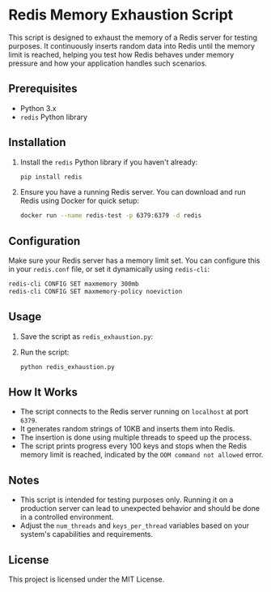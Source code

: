 # Redis Memory Exhaustion Script

This script is designed to exhaust the memory of a Redis server for testing purposes. It continuously inserts random data into Redis until the memory limit is reached, helping you test how Redis behaves under memory pressure and how your application handles such scenarios.

## Prerequisites

- Python 3.x
- `redis` Python library

## Installation

1. Install the `redis` Python library if you haven't already:

    ```sh
    pip install redis
    ```

2. Ensure you have a running Redis server. You can download and run Redis using Docker for quick setup:

    ```sh
    docker run --name redis-test -p 6379:6379 -d redis
    ```

## Configuration

Make sure your Redis server has a memory limit set. You can configure this in your `redis.conf` file, or set it dynamically using `redis-cli`:

```sh
redis-cli CONFIG SET maxmemory 300mb
redis-cli CONFIG SET maxmemory-policy noeviction
```

## Usage

1. Save the script as `redis_exhaustion.py`:

2. Run the script:

    ```sh
    python redis_exhaustion.py
    ```

## How It Works

- The script connects to the Redis server running on `localhost` at port `6379`.
- It generates random strings of 10KB and inserts them into Redis.
- The insertion is done using multiple threads to speed up the process.
- The script prints progress every 100 keys and stops when the Redis memory limit is reached, indicated by the `OOM command not allowed` error.

## Notes

- This script is intended for testing purposes only. Running it on a production server can lead to unexpected behavior and should be done in a controlled environment.
- Adjust the `num_threads` and `keys_per_thread` variables based on your system's capabilities and requirements.

## License

This project is licensed under the MIT License.
